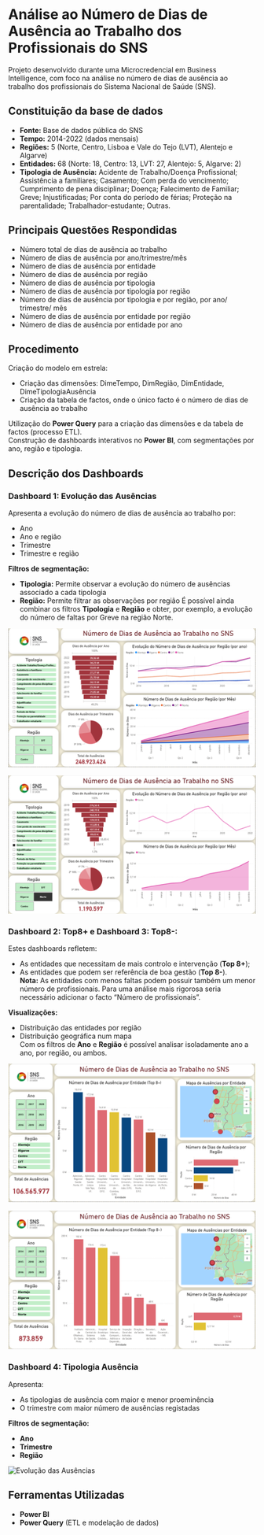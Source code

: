 # Análise ao Número de Dias de Ausência ao Trabalho dos Profissionais do SNS
Projeto desenvolvido durante uma Microcredencial em Business Intelligence, com foco na análise no número de dias de ausência ao trabalho dos profissionais do Sistema Nacional de Saúde (SNS).

## Constituição da base de dados
- **Fonte:** Base de dados pública do SNS
- **Tempo:** 2014-2022 (dados mensais)
- **Regiões:** 5 (Norte, Centro, Lisboa e Vale do Tejo (LVT), Alentejo e Algarve)
- **Entidades:** 68 (Norte: 18, Centro: 13, LVT: 27, Alentejo: 5, Algarve: 2)
- **Tipologia de Ausência:** Acidente de Trabalho/Doença Profissional; Assistência a familiares; Casamento; Com perda do vencimento; Cumprimento de pena disciplinar; Doença; Falecimento de Familiar; Greve; Injustificadas; Por conta do período de férias; Proteção na parentalidade; Trabalhador-estudante; Outras. 

## Principais Questões Respondidas
- Número total de dias de ausência ao trabalho  
- Número de dias de ausência por ano/trimestre/mês 
- Número de dias de ausência por entidade 
- Número de dias de ausência por região 
- Número de dias de ausência por tipologia 
- Número de dias de ausência por tipologia por região 
- Número de dias de ausência por tipologia e por região, por ano/ trimestre/ mês 
- Número de dias de ausência por entidade por região
- Número de dias de ausência por entidade por ano

## Procedimento
Criação do modelo em estrela:
- Criação das dimensões: DimeTempo, DimRegião, DimEntidade, DimeTipologiaAusência
- Criação da tabela de factos, onde o único facto é o número de dias de ausência ao trabalho

Utilização do **Power Query** para a criação das dimensões e da tabela de factos (processo ETL).  
Construção de dashboards interativos no **Power BI**, com segmentações por ano, região e tipologia.

## Descrição dos Dashboards

### Dashboard 1: Evolução das Ausências
Apresenta a evolução do número de dias de ausência ao trabalho por:
- Ano
- Ano e região
- Trimestre
- Trimestre e região

**Filtros de segmentação:**
- **Tipologia:** Permite observar a evolução do número de ausências associado a cada tipologia
- **Região:** Permite filtrar as observações por região
É possível ainda combinar os filtros **Tipologia** e **Região** e obter, por exemplo, a evolução do número de faltas por Greve na região Norte.

![Evolução das Ausências](dashboards/Dashboard1_EvoluçãoAusências.png)

![Evolução das Ausências](dashboards/Visualização1_GreveNorte.png)

### Dashboard 2: Top8+ e Dashboard 3: Top8-:
Estes dashboards refletem:
- As entidades que necessitam de mais controlo e intervenção (**Top 8+**);
- As entidades que podem ser referência de boa gestão (**Top 8-**).  
**Nota:** As entidades com menos faltas podem possuir também um menor número de profissionais. Para uma análise mais rigorosa seria necessário adicionar o facto “Número de profissionais”.  

**Visualizações:**
- Distribuição das entidades por região
- Distribuição geográfica num mapa  
Com os filtros de **Ano** e **Região** é possível analisar isoladamente ano a ano, por região, ou ambos.

![Evolução das Ausências](dashboards/Dashboard2_Top8+.png)

![Evolução das Ausências](dashboards/Dashboard3_Top8-.png)


### Dashboard 4: Tipologia Ausência
Apresenta:
- As tipologias de ausência com maior e menor proeminência
- O trimestre com maior número de ausências registadas

**Filtros de segmentação:**
- **Ano**
- **Trimestre**
- **Região**

![Evolução das Ausências](dashboards/Dashboard4_TipologiaAusência.png)

## Ferramentas Utilizadas
- **Power BI**
- **Power Query** (ETL e modelação de dados)
